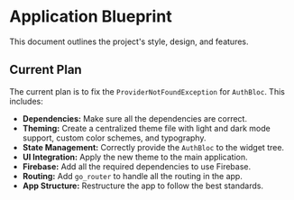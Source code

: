 # Application Blueprint

This document outlines the project's style, design, and features.

## Current Plan

The current plan is to fix the `ProviderNotFoundException` for `AuthBloc`. This includes:

*   **Dependencies:** Make sure all the dependencies are correct.
*   **Theming:** Create a centralized theme file with light and dark mode support, custom color schemes, and typography.
*   **State Management:** Correctly provide the `AuthBloc` to the widget tree.
*   **UI Integration:** Apply the new theme to the main application.
*   **Firebase:** Add all the required dependencies to use Firebase.
*   **Routing:** Add `go_router` to handle all the routing in the app.
*   **App Structure:** Restructure the app to follow the best standards.
